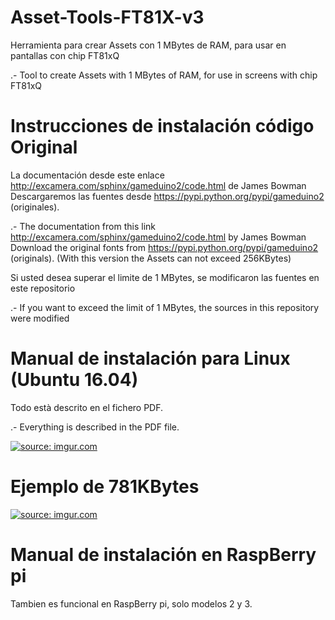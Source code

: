 # Asset-Tools-FT81X-v3

Herramienta para crear Assets con 1 MBytes de RAM, para usar en pantallas con chip FT81xQ

.- Tool to create Assets with 1 MBytes of RAM, for use in screens with chip FT81xQ

# Instrucciones de instalación código Original

La documentación desde este enlace http://excamera.com/sphinx/gameduino2/code.html de James Bowman
Descargaremos las fuentes desde https://pypi.python.org/pypi/gameduino2 (originales).

.- The documentation from this link http://excamera.com/sphinx/gameduino2/code.html by James Bowman
Download the original fonts from https://pypi.python.org/pypi/gameduino2 (originals). (With this version the Assets can not exceed 256KBytes)

Si usted desea superar el limite de 1 MBytes, se modificaron las fuentes en este repositorio

.- If you want to exceed the limit of 1 MBytes, the sources in this repository were modified

# Manual de instalación para Linux (Ubuntu 16.04)

Todo està descrito en el fichero PDF.

.- Everything is described in the PDF file.

<a href="http://imgur.com/TWsz0Dg"><img src="http://i.imgur.com/TWsz0Dg.png" title="source: imgur.com" /></a>

# Ejemplo de 781KBytes

<a href="http://imgur.com/w4bGioV"><img src="http://i.imgur.com/w4bGioV.png" title="source: imgur.com" /></a>

# Manual de instalación en RaspBerry pi

Tambien es funcional en RaspBerry pi, solo modelos 2 y 3. 
